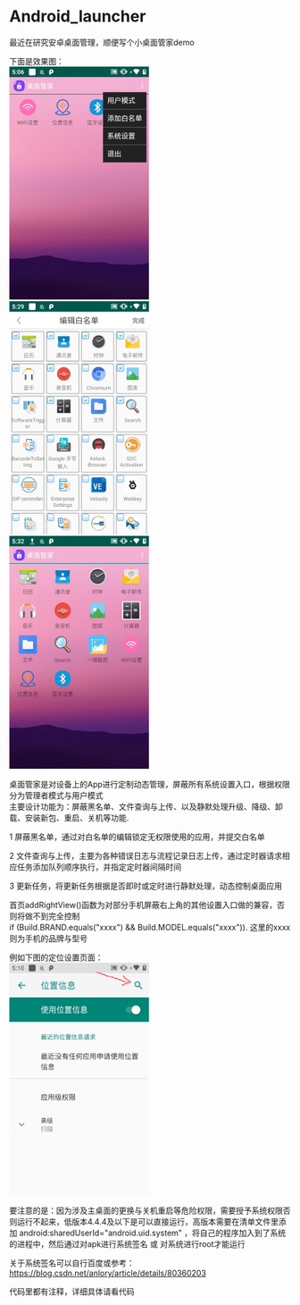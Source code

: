 # Android_launcher
最近在研究安卓桌面管理，顺便写个小桌面管家demo

下面是效果图：<br>
![image](https://github.com/weioule/Android_Launcher/blob/master/app/img/img01.png)&nbsp;&nbsp;
![image](https://github.com/weioule/Android_Launcher/blob/master/app/img/img02.png)&nbsp;&nbsp;
![image](https://github.com/weioule/Android_Launcher/blob/master/app/img/img03.png)&nbsp;&nbsp;

桌面管家是对设备上的App进行定制动态管理，屏蔽所有系统设置入口，根据权限分为管理者模式与用户模式
<br>主要设计功能为：屏蔽黑名单、文件查询与上传、以及静默处理升级、降级、卸载、安装新包、重启、关机等功能.

1 屏蔽黑名单，通过对白名单的编辑锁定无权限使用的应用，并提交白名单

2 文件查询与上传，主要为各种错误日志与流程记录日志上传，通过定时器请求相应任务添加队列顺序执行，并指定定时器间隔时间

3 更新任务，将更新任务根据是否即时或定时进行静默处理，动态控制桌面应用

首页addRightView()函数为对部分手机屏蔽右上角的其他设置入口做的兼容，否则将做不到完全控制
<br>if (Build.BRAND.equals("xxxx") && Build.MODEL.equals("xxxx")). 这里的xxxx则为手机的品牌与型号

例如下图的定位设置页面：
<br>
![image](https://github.com/weioule/Android_Launcher/blob/master/app/img/img04.png)
<br>

要注意的是：因为涉及主桌面的更换与关机重启等危险权限，需要授予系统权限否则运行不起来，低版本4.4.4及以下是可以直接运行，高版本需要在清单文件里添加 android:sharedUserId="android.uid.system" ，将自己的程序加入到了系统的进程中，然后通过对apk进行系统签名 或 对系统进行root才能运行

关于系统签名可以自行百度或参考：https://blog.csdn.net/anlory/article/details/80360203

代码里都有注释，详细具体请看代码
